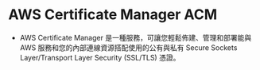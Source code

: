 # AWS Certificate Manager ACM

- AWS Certificate Manager 是一種服務，可讓您輕鬆佈建、管理和部署能與 AWS 服務和您的內部連線資源搭配使用的公有與私有 Secure Sockets Layer/Transport Layer Security (SSL/TLS) 憑證。